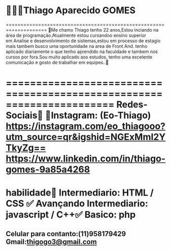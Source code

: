 # 👨🏿‍🦱Thiago Aparecido GOMES #
====================================================================
📃Me chamo Thiago tenho 22 anos,Estou inciando na área de 
programação.Atualmente estou cursandoo ensino superior           
em Analise e desenvolvimento de sistemas,estou em processo 
de estagio mais tambem busco uma oportunidade na area de Front And.
tenho aplicado diariamente o que tenho aprendido na faculdade e 
tambem nos cursos por fora.Sou muito aplicado aos estudos, tenho uma 
excelente comunicação e gosto de trabalhar em equipes..📃

======================================================================
Redes-Sociais🔁
📸Instagram: (Eo-Thiago)
https://instagram.com/eo_thiagooo?utm_source=qr&igshid=NGExMmI2YTkyZg==
https://www.linkedin.com/in/thiago-gomes-9a85a4268
=======================================================================
habilidade🔁 Intermediario: HTML / CSS ✅
Avançando      Intermediario: javascript / C++✅
               Basico: php
======================================================================
Celular para contanto:(11)958179429
Gmail:thigogo3@gmail.com
-----------------------------------------------------------------------
